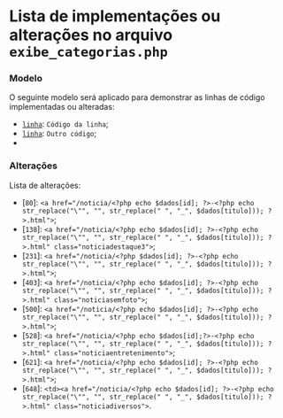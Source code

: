 # Lista de implementações ou alterações no arquivo `exibe_categorias.php`

### Modelo
O seguinte modelo será aplicado para demonstrar as linhas de código implementadas ou alteradas:

* [`linha`]: `Código da linha`;
* [`linha`]: `Outro código`;
* [`linha`]: `Códigos`.


### Alterações
Lista de alterações:

* [`80`]: `<a href="/noticia/<?php echo $dados[id]; ?>-<?php echo str_replace("\"", "", str_replace(" ", "_", $dados[titulo])); ?>.html">`;
* [`138`]: `<a href="/noticia/<?php echo $dados[id]; ?>-<?php echo str_replace("\"", "", str_replace(" ", "_", $dados[titulo])); ?>.html" class="noticiadestaque3">`;
* [`231`]: `<a href="/noticia/<?php $dados[id]; ?>-<?php echo str_replace("\"", "", str_replace(" ", "_", $dados[titulo])); ?>.html">`;
* [`403`]: `<a href="/noticia/<?php echo $dados[id]; ?>-<?php echo str_replace("\"", "", str_replace(" ", "_", $dados[titulo])); ?>.html" class="noticiasemfoto">`;
* [`500`]: `<a href="/noticia/<?php echo $dados[id]; ?>-<?php echo str_replace("\"", "", str_replace(" ", "_", $dados[titulo])); ?>.html">`;
* [`528`]: `<a href="/noticia/<?php echo $dados[id];?>-<?php echo str_replace("\"", "", str_replace(" ", "_", $dados[titulo])); ?>.html" class="noticiaentretenimento">`;
* [`621`]: `<a href="/noticia/<?php echo $dados[id]; ?>-<?php echo str_replace("\"", "", str_replace(" ", "_", $dados[titulo])); ?>.html">`;
* [`648`]: `<td><a href="/noticia/<?php echo $dados[id]; ?>-<?php echo str_replace("\"", "", str_replace(" ", "_", $dados[titulo])); ?>.html" class="noticiadiversos">`.